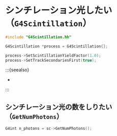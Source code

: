 # シンチレーション光したい（``G4Scintillation``）

```cpp
#include "G4Scintillation.hh"

G4Scintillation *process = G4Scintillation{};

process->SetScintillationYieldFactor(1.0);
process->SetTrackSecondariesFirst(true);
```

:::{seealso}

- [](./geant4-material-propertiestable.md)

:::

## シンチレーション光の数をしりたい（``GetNumPhotons``）

```cpp
G4int n_photons = sc->GetNumPhotons();
```
